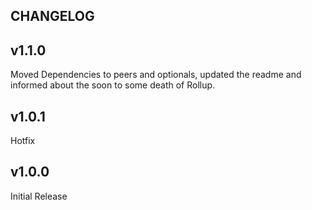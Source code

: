 ## CHANGELOG

## v1.1.0

Moved Dependencies to peers and optionals, updated the readme and informed about the soon to some death of Rollup.

## v1.0.1

Hotfix

## v1.0.0

Initial Release
